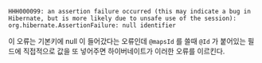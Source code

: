 
```
HHH000099: an assertion failure occurred (this may indicate a bug in Hibernate, but is more likely due to unsafe use of the session): org.hibernate.AssertionFailure: null identifier
```

이 오류는 기본키에 null 이 들어갔다는 오류인데 ``@mapsId`` 를 쓸때 ``@Id`` 가 붙어있는 필드에 직접적으로 값을 또 넣어주면 하이버네이트가 이러한 오류를 이르킨다.